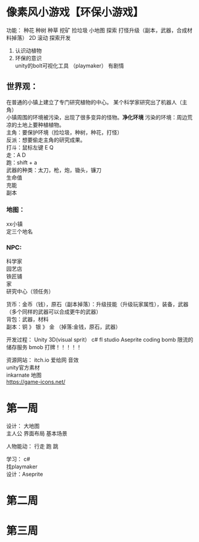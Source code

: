 # 像素风小游戏【环保小游戏】   
功能： 种花 种树 种草 挖矿  捡垃圾 小地图 探索 打怪升级（副本，武器，合成材料掉落） 
2D 滚动 探索开发  
1. 认识动植物  
2. 环保的意识  
unity的bolt可视化工具 （playmaker） 
有剧情  

## 世界观：
在普通的小镇上建立了专门研究植物的中心。
某个科学家研究出了机器人（主角）  
小镇周围的环境被污染，出现了很多变异的怪物。**净化环境**
污染的环境：周边荒凉的土地上要种植植物。  
主角：要保护环境（捡垃圾，种树，种花，打怪）  
反派：想要偷走主角的研究成果。  
打斗：鼠标左键 E Q  
走：A D  
跑：shift + a  
武器的种类：太刀，枪，炮，锄头，镰刀    
生命值  
充能  
副本  

### 地图：
xx小镇  
定三个地名  

### NPC: 
科学家  
园艺店  
铁匠铺  
家  
研究中心（领任务）  



货币：金币（钱），原石（副本掉落）：升级技能（升级玩家属性），装备，武器（多个同样的武器可以合成更牛的武器）  
背包：武器，材料  
副本：铜 》 银 》 金 （掉落:金钱，原石，武器）  


开发过程：
Unity 3D(visual sprit）
c#
fl studio
Aseprite
coding
bomb 限流的储存服务 bmob
打牌！！！！！

资源网站：
itch.io
爱给网 音效  
unity官方素材  
inkarnate 地图  
https://game-icons.net/



# 第一周
设计：
大地图  
主人公
界面布局
基本场景

人物能动：
行走 跑 跳

学习：
c#   
找playmaker  
设计：Aseprite  

# 第二周


# 第三周


